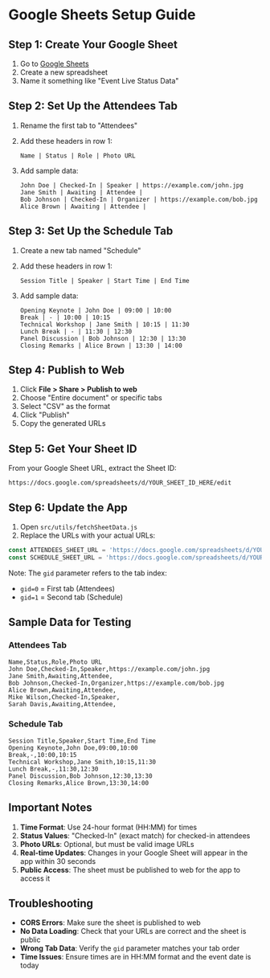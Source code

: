 # Google Sheets Setup Guide

## Step 1: Create Your Google Sheet

1. Go to [Google Sheets](https://sheets.google.com)
2. Create a new spreadsheet
3. Name it something like "Event Live Status Data"

## Step 2: Set Up the Attendees Tab

1. Rename the first tab to "Attendees"
2. Add these headers in row 1:
   ```
   Name | Status | Role | Photo URL
   ```

3. Add sample data:
   ```
   John Doe | Checked-In | Speaker | https://example.com/john.jpg
   Jane Smith | Awaiting | Attendee | 
   Bob Johnson | Checked-In | Organizer | https://example.com/bob.jpg
   Alice Brown | Awaiting | Attendee |
   ```

## Step 3: Set Up the Schedule Tab

1. Create a new tab named "Schedule"
2. Add these headers in row 1:
   ```
   Session Title | Speaker | Start Time | End Time
   ```

3. Add sample data:
   ```
   Opening Keynote | John Doe | 09:00 | 10:00
   Break | - | 10:00 | 10:15
   Technical Workshop | Jane Smith | 10:15 | 11:30
   Lunch Break | - | 11:30 | 12:30
   Panel Discussion | Bob Johnson | 12:30 | 13:30
   Closing Remarks | Alice Brown | 13:30 | 14:00
   ```

## Step 4: Publish to Web

1. Click **File > Share > Publish to web**
2. Choose "Entire document" or specific tabs
3. Select "CSV" as the format
4. Click "Publish"
5. Copy the generated URLs

## Step 5: Get Your Sheet ID

From your Google Sheet URL, extract the Sheet ID:
```
https://docs.google.com/spreadsheets/d/YOUR_SHEET_ID_HERE/edit
```

## Step 6: Update the App

1. Open `src/utils/fetchSheetData.js`
2. Replace the URLs with your actual URLs:

```javascript
const ATTENDEES_SHEET_URL = 'https://docs.google.com/spreadsheets/d/YOUR_SHEET_ID/pub?output=csv&gid=0';
const SCHEDULE_SHEET_URL = 'https://docs.google.com/spreadsheets/d/YOUR_SHEET_ID/pub?output=csv&gid=1';
```

Note: The `gid` parameter refers to the tab index:
- `gid=0` = First tab (Attendees)
- `gid=1` = Second tab (Schedule)

## Sample Data for Testing

### Attendees Tab
```
Name,Status,Role,Photo URL
John Doe,Checked-In,Speaker,https://example.com/john.jpg
Jane Smith,Awaiting,Attendee,
Bob Johnson,Checked-In,Organizer,https://example.com/bob.jpg
Alice Brown,Awaiting,Attendee,
Mike Wilson,Checked-In,Speaker,
Sarah Davis,Awaiting,Attendee,
```

### Schedule Tab
```
Session Title,Speaker,Start Time,End Time
Opening Keynote,John Doe,09:00,10:00
Break,-,10:00,10:15
Technical Workshop,Jane Smith,10:15,11:30
Lunch Break,-,11:30,12:30
Panel Discussion,Bob Johnson,12:30,13:30
Closing Remarks,Alice Brown,13:30,14:00
```

## Important Notes

1. **Time Format**: Use 24-hour format (HH:MM) for times
2. **Status Values**: "Checked-In" (exact match) for checked-in attendees
3. **Photo URLs**: Optional, but must be valid image URLs
4. **Real-time Updates**: Changes in your Google Sheet will appear in the app within 30 seconds
5. **Public Access**: The sheet must be published to web for the app to access it

## Troubleshooting

- **CORS Errors**: Make sure the sheet is published to web
- **No Data Loading**: Check that your URLs are correct and the sheet is public
- **Wrong Tab Data**: Verify the `gid` parameter matches your tab order
- **Time Issues**: Ensure times are in HH:MM format and the event date is today 